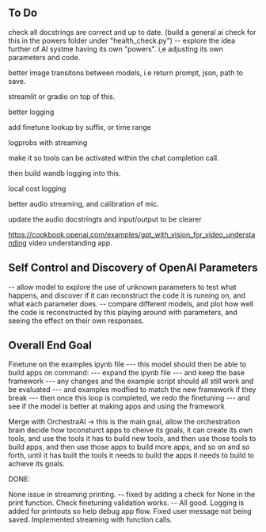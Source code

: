 ## To Do

check all docstrings are correct and up to date. (build a general ai check for this in the powers folder under "health_check.py") -- explore the idea further of AI systme having its own "powers". i,e adjusting its own parameters and code.

better image transitons between models, i.e return prompt, json, path to save.

streamlit or gradio on top of this.

better logging

add finetune lookup by suffix, or time range

logprobs with streaming

make it so tools can be activated within the chat completion call.

then build wandb logging into this.

local cost logging

better audio streaming, and calibration of mic.

update the audio docstringts and input/output to be clearer

https://cookbook.openai.com/examples/gpt_with_vision_for_video_understanding video understanding app.


## Self Control and Discovery of OpenAI Parameters

-- allow model to explore the use of unknown parameters to test what happens, and discover if it can reconstruct the code it is running on, and what each parameter does.
-- compare different models, and plot how well the code is reconstructed by this playing around with parameters, and seeing the effect on their own responses.

## Overall End Goal

Finetune on the examples ipynb file
--- this model should then be able to build apps on command:
--- expand the ipynb file
--- and keep the base framework
--- any changes and the example script should all still work and be evaluated
--- and examples modfied to match the new framework if they break
--- then once this loop is completed, we redo the finetuning
--- and see if the model is better at making apps and using the framework

Merge with OrchestraAI -> this is the main goal, allow the orchestration brain decide how toconsturct apps to cheive its goals, it can create its own tools, and use the tools it has to build new tools, and then use those tools to build apps, and then use those apps to build more apps, and so on and so forth, until it has built the tools it needs to build the apps it needs to build to achieve its goals.


DONE:

None issue in streaming printing. -- fixed by adding a check for None in the print function.
Check finetuning validation works. -- All good.
Logging is added for printouts so help debug app flow.
Fixed user message not being saved.
Implemented streaming with function calls.



